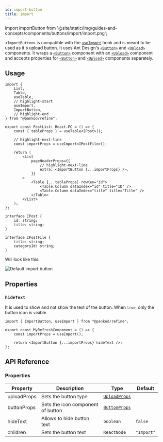 ```yaml
---
id: import-button
title: Import
---
```


import importButton from '@site/static/img/guides-and-concepts/components/buttons/import/import.png';

`<ImportButton>` is compatible with the [`useImport`][useimport] hook and is meant to be used as it's upload button.
It uses Ant Design's [`<Button>`][button] and [`<Upload>`][upload] components. It wraps a [`<Button>`][button] component with an [`<Upload>`][upload] component and accepts properties for [`<Button>`][button] and [`<Upload>`][upload] components separately.

## Usage

```tsx  title="/src/pages/posts/list.tsx"
import {
    List,
    Table,
    useTable,
    // highlight-start
    useImport,
    ImportButton,
    // highlight-end
} from "@pankod/refine";

export const PostList: React.FC = () => {
    const { tableProps } = useTable<IPost>();

    // highlight-next-line
    const importProps = useImport<IPostFile>();

    return (
        <List
            pageHeaderProps={{
                // highlight-next-line
                extra: <ImportButton {...importProps} />,
            }}
        >
            <Table {...tableProps} rowKey="id">
                <Table.Column dataIndex="id" title="ID" />
                <Table.Column dataIndex="title" title="Title" />
            </Table>
        </List>
    );
};

interface IPost {
    id: string;
    title: string;
}

interface IPostFile {
    title: string;
    categoryId: string;
}
```

Will look like this:

<div class="img-container">
    <div class="window">
        <div class="control red"></div>
        <div class="control orange"></div>
        <div class="control green"></div>
    </div>
    <img src={importButton} alt="Default import button" />
</div>

## Properties

### `hideText`

It is used to show and not show the text of the button. When `true`, only the button icon is visible.

```tsx 
import { ImportButton, useImport } from "@pankod/refine";

export const MyRefreshComponent = () => {
    const importProps = useImport();

    return <ImportButton {...importProps} hideText />;
};
```
## API Reference

### Properties

| Property    | Description                       | Type                                                       | Default    |
| ----------- | --------------------------------- | ---------------------------------------------------------- | ---------- |
| uploadProps | Sets the button type              | [`UploadProps`](https://ant.design/components/upload/#API) |            |
| buttonProps | Sets the icon component of button | [`ButtonProps`](https://ant.design/components/button/#API) |            |
| hideText    | Allows to hide button text        | `boolean`                                                  | `false`    |
| children    | Sets the button text              | `ReactNode`                                                | `"Import"` |

[useimport]: /api-references/hooks/import-export/useImport.md
[button]: https://ant.design/components/button/
[upload]: https://ant.design/components/upload/
